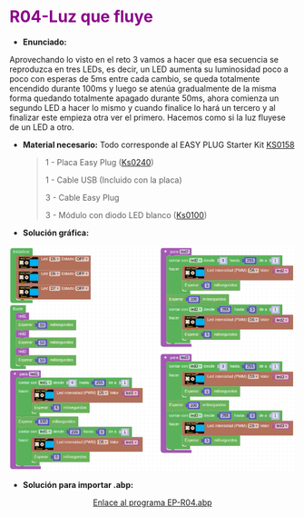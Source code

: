 # <FONT COLOR=#8B008B>R04-Luz que fluye</font>
* **Enunciado:**

Aprovechando lo visto en el reto 3 vamos a hacer que esa secuencia se reproduzca en tres LEDs, es decir, un LED aumenta su luminosidad poco a poco con esperas de 5ms entre cada cambio, se queda totalmente encendido durante 100ms y luego se atenúa gradualmente de la misma forma quedando totalmente apagado durante 50ms, ahora comienza un segundo LED a hacer lo mismo y cuando finalice lo hará un tercero y al finalizar este empieza otra ver el primero. Hacemos como si la luz fluyese de un LED a otro.

* **Material necesario:**
Todo corresponde al EASY PLUG Starter Kit [KS0158](https://wiki.keyestudio.com/Ks0158_Keyestudio_EASY_plug_starter_kit_for_Arduino)
  
    > 1 - Placa Easy Plug ([Ks0240](https://wiki.keyestudio.com/Ks0240_keyestudio_EASY_plug_Control_Board_V2.0))
    >
    > 1 - Cable USB (Incluido con la placa)
    >
    > 3 - Cable Easy Plug
    >
    > 3 - Módulo con diodo LED blanco ([Ks0100](https://wiki.keyestudio.com/Ks0100_keyestudio_EASY_plug_White_LED_Module))

* **Solución gráfica:**

<center>

![Programa del reto EP-R04](../img/retos/R04.png)

</center>

* **Solución para importar .abp:**

<center>

[Enlace al programa EP-R04.abp](./retos/EP-R04.abp)

</center>
